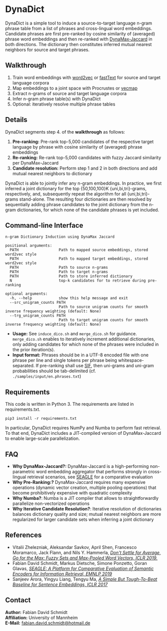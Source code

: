 # DynaDict

DynaDict is a simple tool to induce a source-to-target language n-gram phrase table from a list of phrases and cross-lingual word embeddings. Candidate phrases are first pre-ranked by cosine similarity of (averaged) phrase word embeddings and then re-ranked with [DynaMax-Jaccard](https://github.com/babylonhealth/fuzzymax) in both directions. The dictionary then constitutes inferred mutual nearest neighbors for source and target phrases.

## Walkthrough
1. Train word embeddings with [word2vec](https://github.com/tmikolov/word2vec) or [fastText](https://github.com/facebookresearch/fastText) for source and target language corpora
2. Map embeddings to a joint space with Procrustes or [vecmap](https://github.com/artetxem/vecmap)
3. Extract n-grams of source and target language corpora
4. Infer n-gram phrase table(s) with DynaDict
5. Optional: iteratively resolve multiple phrase tables

## Details

DynaDict segments step 4. of the **walkthrough** as follows:
1. **Pre-ranking:** Pre-rank top-5,000 candidates of the respective target language by phrase with cosine similarity of (averaged) phrase embeddings
2. **Re-ranking:** Re-rank top-5,000 candidates with fuzzy Jaccard similarity per DynaMax-Jaccard
3. **Candidate resolution:** Perform step 1 and 2 in both directions and add mutual nearest neighbors to dictionary

DynaDict is able to jointly infer any n-gram embeddings. In practice, we first inferred a joint dictionary for the top {50,100,100}K {uni,bi,tri}-grams, respectively, and, subsequently repeat the algorithm for all {uni,bi,tri}-grams stand-alone. The resulting four dictionaries are then resolved by sequentially adding phrase candidates to the joint dictionary from the n-gram dictionaries, for which none of the candidate phrases is yet included.

## Command-line Interface

```
n-gram Dictionary Induction using DynaMax Jaccard

positional arguments:
  PATH                  Path to mapped source embeddings, stored word2vec style
  PATH                  Path to mapped target embeddings, stored word2vec style
  PATH                  Path to source n-grams
  PATH                  Path to target n-grams
  PATH                  Path to store inferred dictionary
  N                     top-k candidates for to retrieve during pre-ranking

optional arguments:
  -h, --help            show this help message and exit
  --src_unigram_counts PATH
                        Path to source unigram counts for smooth inverse frequency weighting (default: None)
  --trg_unigram_counts PATH
                        Path to target unigram counts for smooth inverse frequency weighting (default: None)
```
* **Usage:** See `induce_dico.sh` and `merge_dico.sh` for guidance. `merge_dico.sh` enables to iteratively increment additional dictionaries, only adding candidates for which none of the phrases were included in the prior iteration(s).
* **Input format:** Phrases should be in a UTF-8 encoded file with one phrase per line and single tokens per phrase being whitespace-separated. If pre-ranking shall use [SIF](https://openreview.net/pdf?id=SyK00v5xx), then uni-grams and uni-gram probabilities should be tab-delimited (cf. `./samples/input/en.phrases.txt`) 

## Requirements

This code is written in Python 3. The requirements are listed in requirements.txt.

``pip3 install -r requirements.txt``

In particular, DynaDict requires NumPy and Numba to perform fast retrieval. To that end, DynaDict includes a JIT-compiled version of DynaMax-Jaccard to enable large-scale parallelization.

## FAQ

* **Why DynaMax-Jaccard?:** DynaMax-Jaccard is a high-performing non-parametric word embedding aggregator that performs strongly in cross-lingual retrieval scenarios, see [SEAGLE](https://www.aclweb.org/anthology/D19-3034.pdf) for a comparative evaluation
* **Why Pre-Ranking:?** DynaMax-Jaccard requires many expensive operations (dynamic vector creation, multiple pooling operations) that become prohibitively expensive with quadratic complexity
* **Why Numba?**: Numba is a JIT compiler that allows to straightforwardly parallelize non-vectorized operations
* **Why Iterative Candidate Resolution?**: Iterative resolution of dictionaries balances dictionary quality and size; mutual nearest neighbors are more regularized for larger candidate sets when inferring a joint dictionary

## References
 
* Vitalii Zhelezniak, Aleksandar Savkov, April Shen, Francesco Moramarco, Jack Flann, and Nils Y. Hammerla, [*Don't Settle for Average, Go for the Max: Fuzzy Sets and Max-Pooled Word Vectors, ICLR 2019.*](https://openreview.net/forum?id=SkxXg2C5FX)
* Fabian David Schmidt, Markus Dietsche, Simone Ponzetto, Goran Glavas, [*SEAGLE: A Platform for Comparative Evaluation of Semantic Encoders for Information Retrieval, EMNLP 2019*](https://www.aclweb.org/anthology/D19-3034.pdf)
* Sanjeev Arora, Yingyu Liang, Tengyu Ma, [*A Simple But Tough-To-Beat Baseline for Sentence Embeddings, ICLR 2017*](https://openreview.net/pdf?id=SyK00v5xx)

## Contact

**Author:** Fabian David Schmidt\
**Affiliation:** University of Mannheim\
**E-Mail:** fabian.david.schmidt@hotmail.de

